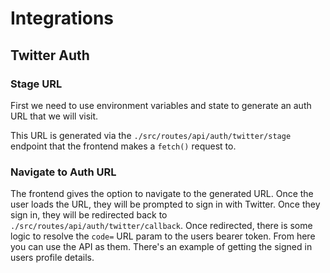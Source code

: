 # Integrations

## Twitter Auth

### Stage URL

First we need to use environment variables and state to generate an auth URL that we will visit.

This URL is generated via the `./src/routes/api/auth/twitter/stage` endpoint that the frontend makes a `fetch()` request to.

### Navigate to Auth URL

The frontend gives the option to navigate to the generated URL. Once the user loads the URL, they will be prompted to sign in with Twitter. Once they sign in, they will be redirected back to `./src/routes/api/auth/twitter/callback`. Once redirected, there is some logic to resolve the `code=` URL param to the users bearer token. From here you can use the API as them. There's an example of getting the signed in users profile details.
